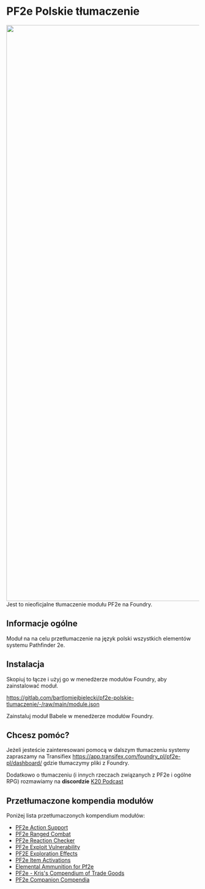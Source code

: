 # PF2e Polskie tłumaczenie
<div align="center">
<img src="https://gitlab.com/bartlomiejbielecki/pf2e-polskie-tlumaczenie/-/raw/642ce4f2568930bdcd9f4d763a0355b9fdad98ff/cover.webp" width="1500" alt="logo Polskiego tłumaczenia">
</div>
Jest to nieoficjalne tłumaczenie modułu PF2e na Foundry.

## Informacje ogólne
Moduł na na celu przetłumaczenie na język polski wszystkich elementów systemu Pathfinder 2e.

## Instalacja
Skopiuj to łącze i użyj go w menedżerze modułów Foundry, aby zainstalować moduł.

https://gitlab.com/bartlomiejbielecki/pf2e-polskie-tlumaczenie/-/raw/main/module.json

Zainstaluj moduł Babele w menedżerze modułów Foundry.

## Chcesz pomóc?
Jeżeli jesteście zainteresowani pomocą w dalszym tłumaczeniu systemy zapraszamy na Transifiex https://app.transifex.com/foundry_pl/pf2e-pl/dashboard/ gdzie tłumaczymy pliki z Foundry. 

Dodatkowo o tłumaczeniu (i innych rzeczach związanych z PF2e i ogólne RPG) rozmawiamy na **discordzie** [K20 Podcast](https://discord.com/channels/628136069031919616/1282949592866095272)

## Przetłumaczone kompendia modułów
Poniżej lista przetłumaczonych kompendium modułów:

- [PF2e Action Support](https://foundryvtt.com/packages/pf2e-action-support/)
- [PF2e Ranged Combat](https://foundryvtt.com/packages/pf2e-ranged-combat/)
- [PF2e Reaction Checker](https://foundryvtt.com/packages/pf2e-reaction/)
- [PF2e Exploit Vulnerability](https://foundryvtt.com/packages/pf2e-thaum-vuln/)
- [PF2E Exploration Effects](https://foundryvtt.com/packages/pf2e-exploration-effects/)
- [PF2e Item Activations](https://foundryvtt.com/packages/pf2e-item-activations/)
- [Elemental Ammunition for Pf2e](https://foundryvtt.com/packages/elemental-ammunition-for-pf2e/)
- [PF2e - Kris's Compendium of Trade Goods](https://foundryvtt.com/packages/kctg-2e/)
- [PF2e Companion Compendia](https://foundryvtt.com/packages/pf2e-animal-companions)
